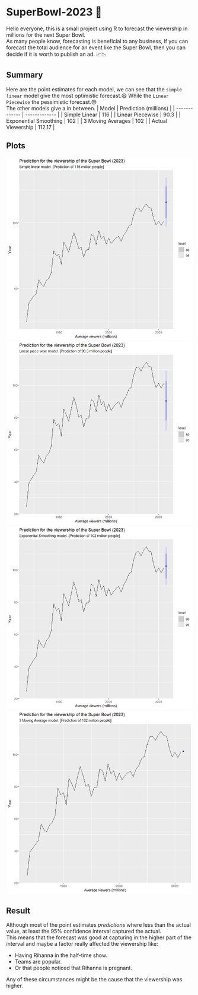 # SuperBowl-2023 🏈

Hello everyone, this is a small project using R to forecast the viewership in millions for the next Super Bowl.   
As many people know, forecasting is beneficial to any business, if you can forecast the total audience for an event like the Super Bowl, then you can decide 
if it is worth to publish an ad. 📈📉

## Summary
Here are the point estimates for each model, we can see that the `simple linear` model give the most optimistic forecast.😃
While the `Linear Piecewise` the pessimistic forecast.😰  
The other models give a in between.
| Model                 | Prediction (millions) |
| -------------         | -------------         |
| Simple Linear         | 116                   |
| Linear Piecewise      | 90.3                  |
| Exponential Smoothing | 102                   |
| 3 Moving Averages     | 102                   |
| Actual Viewership     | 112.17                |

## Plots
![Linear](https://github.com/garcii06/SuperBowl-2023/blob/main/Plots/Linear%20Model.png)
![Piece](https://github.com/garcii06/SuperBowl-2023/blob/main/Plots/Linear%20Piecewise.png)
![Exponential](https://github.com/garcii06/SuperBowl-2023/blob/main/Plots/Exponential%20Smoothing.png)
![MA](https://github.com/garcii06/SuperBowl-2023/blob/main/Plots/Moving%20Average.png)

## Result
Although most of the point estimates *predictions* where less than the actual value, at least the 95% confidence interval captured the actual.  
This means that the forecast was good at capturing in the higher part of the interval and maybe a factor really affected the viewership like:
 - Having Rihanna in the half-time show.
 - Teams are popular.
 - Or that people noticed that Rihanna is pregnant.
 
 Any of these circumstances might be the cause that the viewership was higher.
